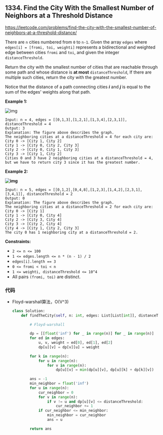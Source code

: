 ## 1334. Find the City With the Smallest Number of Neighbors at a Threshold Distance

https://leetcode.com/problems/find-the-city-with-the-smallest-number-of-neighbors-at-a-threshold-distance/

There are `n` cities numbered from `0` to `n-1`. Given the array `edges` where `edges[i] = [fromi, toi, weighti]` represents a bidirectional and weighted edge between cities `fromi` and `toi`, and given the integer `distanceThreshold`.

Return the city with the smallest number of cities that are reachable through some path and whose distance is **at most** `distanceThreshold`, If there are multiple such cities, return the city with the greatest number.

Notice that the distance of a path connecting cities ***i*** and ***j*** is equal to the sum of the edges' weights along that path.

 

**Example 1:**

![img](https://assets.leetcode.com/uploads/2020/01/16/find_the_city_01.png)

```
Input: n = 4, edges = [[0,1,3],[1,2,1],[1,3,4],[2,3,1]], distanceThreshold = 4
Output: 3
Explanation: The figure above describes the graph. 
The neighboring cities at a distanceThreshold = 4 for each city are:
City 0 -> [City 1, City 2] 
City 1 -> [City 0, City 2, City 3] 
City 2 -> [City 0, City 1, City 3] 
City 3 -> [City 1, City 2] 
Cities 0 and 3 have 2 neighboring cities at a distanceThreshold = 4, but we have to return city 3 since it has the greatest number.
```

**Example 2:**

**![img](https://assets.leetcode.com/uploads/2020/01/16/find_the_city_02.png)**

```
Input: n = 5, edges = [[0,1,2],[0,4,8],[1,2,3],[1,4,2],[2,3,1],[3,4,1]], distanceThreshold = 2
Output: 0
Explanation: The figure above describes the graph. 
The neighboring cities at a distanceThreshold = 2 for each city are:
City 0 -> [City 1] 
City 1 -> [City 0, City 4] 
City 2 -> [City 3, City 4] 
City 3 -> [City 2, City 4]
City 4 -> [City 1, City 2, City 3] 
The city 0 has 1 neighboring city at a distanceThreshold = 2.
```

 

**Constraints:**

- `2 <= n <= 100`
- `1 <= edges.length <= n * (n - 1) / 2`
- `edges[i].length == 3`
- `0 <= fromi < toi < n`
- `1 <= weighti, distanceThreshold <= 10^4`
- All pairs `(fromi, toi)` are distinct.

### 代码

- Floyd-warshall算法，O(V^3)

  ```python
  class Solution:
      def findTheCity(self, n: int, edges: List[List[int]], distanceThreshold: int) -> int:
                  
          # Floyd-warshall
          
          dp = [[float('inf') for _ in range(n)] for _ in range(n)]
          for ed in edges:
              u, v, weight = ed[0], ed[1], ed[2]
              dp[u][v] = dp[v][u] = weight
          
          for k in range(n):
              for u in range(n):
                  for v in range(n):
                      dp[u][v] = min(dp[u][v], dp[u][k] + dp[k][v])
          
          ans = -1
          min_neighbor = float('inf')
          for u in range(n):
              cur_neighbor = 0
              for v in range(n):
                  if v != u and dp[u][v] <= distanceThreshold:
                      cur_neighbor += 1
              if cur_neighbor <= min_neighbor:
                  min_neighbor = cur_neighbor
                  ans = u
          
          return ans
  ```

  